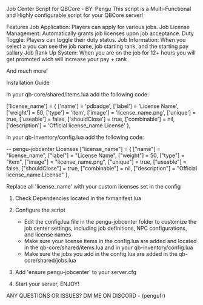 Job Center Script for QBCore - BY: Pengu
This script is a Multi-Functional and Highly configurable script for your QBCore server!

Features
Job Application: Players can apply for various jobs.
Job License Management: Automatically grants job licenses upon job acceptance.
Duty Toggle: Players can toggle their duty status.
Job Information: When you select a you can see the job name, job starting rank, and the starting pay sallary
Job Rank Up System: When you are on the job for 12+ hours you will get promoted wich will increase your pay + rank

And much more!

Installation Guide

In your qb-core/shared/items.lua add the following code:

['license_name']                   = { ['name'] = 'pdbadge', ['label'] = 'License Name', ['weight'] = 50, ['type'] = 'item', ['image'] = 'license_name.png', ['unique'] = true, ['useable'] = false, ['shouldClose'] = true, ['combinable'] = nil, ['description'] = 'Official license_name License' },

In your qb-inventory/config.lua add the following code:

-- pengu-jobcenter Licenses
        ["license_name"] = {
            ["name"] = "license_name",
            ["label"] = "License Name",
            ["weight"] = 50,
            ["type"] = "item",
            ["image"] = "license_name.png",
            ["unique"] = true,
            ["useable"] = false,
            ["shouldClose"] = true,
            ["combinable"] = nil,
            ["description"] = "Official license_name License"
        },

Replace all 'license_name' with your custom licenses set in the config

1. Check Dependencies located in the fxmanifest.lua

2. Configure the script 
    - Edit the config.lua file in the pengu-jobcenter folder to customize the job center settings, including job definitions, NPC configurations, 
    and license names
    - Make sure your license items in the config.lua are added and located in the qb-core/shared/items.lua and in your qb-inventory/config.lua
    - Make sure the jobs you add in the config.lua are added in the qb-core/shared/jobs.lua 

3. Add 'ensure pengu-jobcenter' to your server.cfg

4. Start your server, ENJOY!

ANY QUESTIONS OR ISSUES? DM ME ON DISCORD - (pengufr)
